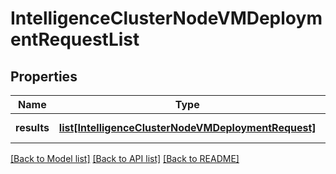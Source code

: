 # IntelligenceClusterNodeVMDeploymentRequestList

## Properties
Name | Type | Description | Notes
------------ | ------------- | ------------- | -------------
**results** | [**list[IntelligenceClusterNodeVMDeploymentRequest]**](IntelligenceClusterNodeVMDeploymentRequest.md) | Array of existing IntelligenceClusterNodeVMDeploymentRequests  | 

[[Back to Model list]](../README.md#documentation-for-models) [[Back to API list]](../README.md#documentation-for-api-endpoints) [[Back to README]](../README.md)

